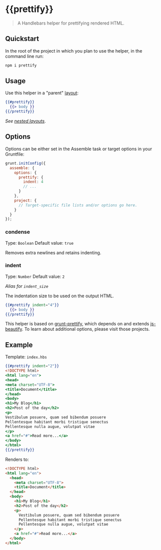 # {{prettify}}

> A Handlebars helper for prettifying rendered HTML.


## Quickstart
In the root of the project in which you plan to use the helper, in the command line run:

```bash
npm i prettify
```

## Usage
Use this helper in a "parent" [layout](http://assemble.io/docs/Layouts.html):

```handlebars
{{#prettify}}
  {{> body }}
{{/prettify}}
```
_See [nested layouts](http://assemble.io/docs/Layouts.html#nested-layouts)_.


## Options
Options can be either set in the Assemble task or target options in your Gruntfile:


```javascript
grunt.initConfig({
  assemble: {
    options: {
      prettify: {
        indent: 4
        // ...
      }
    },
    project: {
      // Target-specific file lists and/or options go here.
    }
  }
});
```

### condense
Type: `Boolean`
Default value: `true`

Removes extra newlines and retains indenting.

### indent
Type: `Number`
Default value: `2`

_Alias for `indent_size`_

The indentation size to be used on the output HTML.

```handlebars
{{#prettify indent="4"}}
  {{> body }}
{{/prettify}}
```

This helper is based on [grunt-prettify](https://github.com/jonschlinkert/grunt-prettify), which depends on and extends [js-beautify](https://github.com/einars/js-beautify). To learn about additional options, please visit those projects.


## Example

Template: `index.hbs`

```handlebars
{{#prettify indent="2"}}
<!DOCTYPE html>
<html lang="en">
<head>
<meta charset="UTF-8">
<title>Document</title>
</head>
<body>
<h1>My Blog</h1>
<h2>Post of the day</h2>
<p>
Vestibulum posuere, quam sed bibendum posuere
Pellentesque habitant morbi tristique senectus
Pellentesque nulla augue, volutpat vitae
</p>
<a href="#">Read more...</a>
</body>
</html>
{{/prettify}}
```

Renders to:

```html
<!DOCTYPE html>
<html lang="en">
  <head>
    <meta charset="UTF-8">
    <title>Document</title>
  </head>
  <body>
    <h1>My Blog</h1>
    <h2>Post of the day</h2>
    <p>
      Vestibulum posuere, quam sed bibendum posuere
      Pellentesque habitant morbi tristique senectus
      Pellentesque nulla augue, volutpat vitae
    </p>
    <a href="#">Read more...</a>
  </body>
</html>
```
